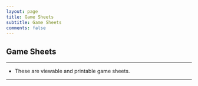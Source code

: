 ```yaml
---
layout: page
title: Game Sheets
subtitle: Game Sheets
comments: false
---
```


## Game Sheets

---

- These are viewable and printable game sheets.


---
